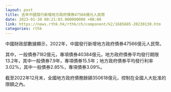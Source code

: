 ```yaml
---
layout: post
title: 去年中國發行新增地方政府債券47566億元人民幣
date: 2023-01-30 00:21:03.000000000 +08:00
link: https://news.rthk.hk/rthk/ch/component/k2/1685685-20230130.htm
categories: rthk
---
```


中國財政部數據顯示，2022年，中國發行新增地方政府債券47566億元人民幣。 

其中，一般債券7182億元，專項債券40384億元。地方政府債券平均發行期限13.2年，其中一般債券7.9年，專項債券15.5年；地方政府債券平均發行利率3.02%，其中一般債券2.85%，專項債券3.09%。
 
截至2022年12月末，全國地方政府債務餘額350618億元，控制在全國人大批准的限額之內。
